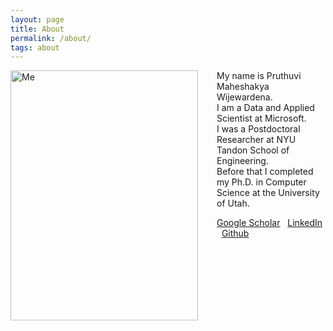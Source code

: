 ```yaml
---
layout: page
title: About
permalink: /about/
tags: about
---
```

![Me](../images/me.jpg#left)

My name is Pruthuvi Maheshakya Wijewardena.  
I am a Data and Applied Scientist at Microsoft.  
I was a Postdoctoral Researcher at NYU Tandon School of Engineering.  
Before that I completed my Ph.D. in Computer Science at the University of Utah.  

[Google Scholar](https://scholar.google.com/citations?user=-MHL9kQAAAAJ&hl=en) &nbsp; [LinkedIn](https://www.linkedin.com/in/maheshakya/) &nbsp; [Github](https://github.com/maheshakya)

<style type="text/css">
    img {
        width: 300px;
        height: 400px;
    }

    img[src*='#left'] {
    float: left;
    margin-right: 30px;
    }
</style>